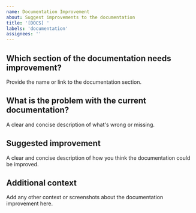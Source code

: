 ```yaml
---
name: Documentation Improvement
about: Suggest improvements to the documentation
title: '[DOCS] '
labels: 'documentation'
assignees: ''
---
```


## Which section of the documentation needs improvement?
Provide the name or link to the documentation section.

## What is the problem with the current documentation?
A clear and concise description of what's wrong or missing.

## Suggested improvement
A clear and concise description of how you think the documentation could be improved.

## Additional context
Add any other context or screenshots about the documentation improvement here.